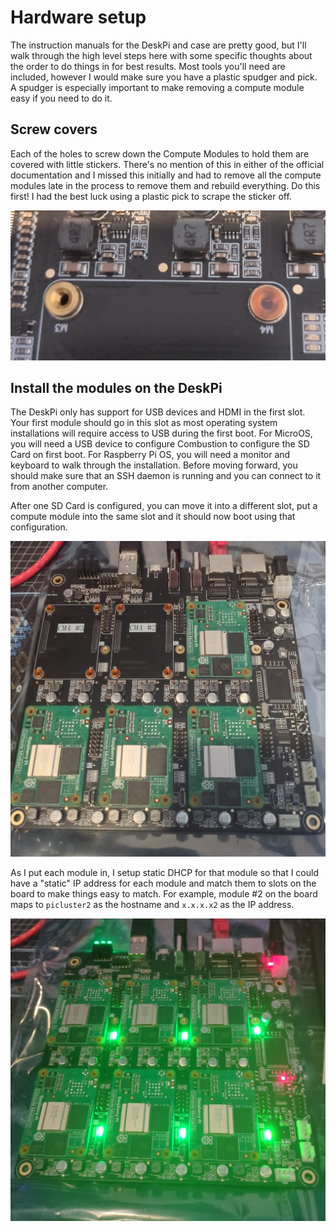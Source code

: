 # Hardware setup

The instruction manuals for the DeskPi and case are pretty good, but I'll walk through the high level steps here with
some specific thoughts about the order to do things in for best results. Most tools you'll need are included, however I
would make sure you have a plastic spudger and pick. A spudger is especially important to make removing a compute module
easy if you need to do it.

## Screw covers

Each of the holes to screw down the Compute Modules to hold them are covered with little stickers. There's no mention of
this in either of the official documentation and I missed this initially and had to remove all the compute modules late
in the process to remove them and rebuild everything. Do this first! I had the best luck using a plastic pick to scrape
the sticker off.

![An image showing an example of an uncovered and covered screw hole.](imgs/02/00-screw-covers.jpg)

## Install the modules on the DeskPi

The DeskPi only has support for USB devices and HDMI in the first slot. Your first module should go in this slot as most
operating system installations will require access to USB during the first boot. For MicroOS, you will need a USB device
to configure Combustion to configure the SD Card on first boot. For Raspberry Pi OS, you will need a monitor and
keyboard to walk through the installation. Before moving forward, you should make sure that an SSH daemon is running and
you can connect to it from another computer.

After one SD Card is configured, you can move it into a different slot, put a compute module into the same slot and it
should now boot using that configuration.

![An image of half the compute modules placed on the DeskPi.](imgs/02/01-initial-modules.jpg)

As I put each module in, I setup static DHCP for that module so that I could have a "static" IP address for each module
and match them to slots on the board to make things easy to match. For example, module #2 on the board maps to
`picluster2` as the hostname and `x.x.x.x2` as the IP address.

![An image of all the compute modules populated and booted.](imgs/02/02-fully-populated.jpg)

